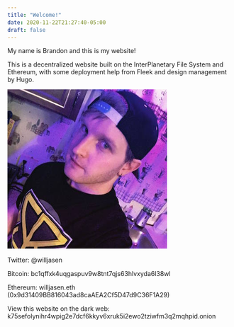 ```yaml
---
title: "Welcome!"
date: 2020-11-22T21:27:40-05:00
draft: false
---
```

My name is Brandon and this is my website!

This is a decentralized website built on the InterPlanetary File System and Ethereum,
with some deployment help from Fleek and design management by Hugo.

![Me](/posts/profile_pic.jpg#center)

Twitter: @willjasen

Bitcoin: bc1qffxk4uqgaspuv9w8tnt7qjs63hlvxyda6l38wl

Ethereum: willjasen.eth (0x9d31409BB816043ad8caAEA2Cf5D47d9C36F1A29)

View this website on the dark web: k75sefolynihr4wpig2e7dcf6kkyv6xruk5i2ewo2tziwfm3q2mqhpid.onion
